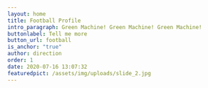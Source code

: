 ```yaml
---
layout: home
title: Football Profile
intro_paragraph: Green Machine! Green Machine! Green Machine!
buttonlabel: Tell me more
button_url: football
is_anchor: "true"
author: direction
order: 1
date: 2020-07-16 13:07:32
featuredpict: /assets/img/uploads/slide_2.jpg
---
```

